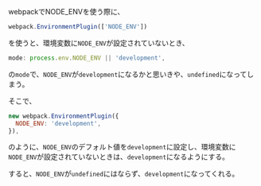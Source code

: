webpackでNODE_ENVを使う際に、

```js
webpack.EnvironmentPlugin(['NODE_ENV'])
```

を使うと、環境変数に`NODE_ENV`が設定されていないとき、

```js
mode: process.env.NODE_ENV || 'development',
```

の`mode`で、`NODE_ENV`が`development`になるかと思いきや、`undefined`になってしまう。

そこで、

```js
new webpack.EnvironmentPlugin({
  NODE_ENV: 'development',
}),
```

のように、`NODE_ENV`のデフォルト値を`development`に設定し、環境変数に`NODE_ENV`が設定されていないときは、`development`になるようにする。

すると、`NODE_ENV`が`undefined`にはならず、`development`になってくれる。
